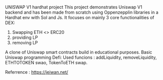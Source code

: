 UNISWAP V1 hardhat project
This project demonstrates Uniswap V1 backend and has been made from scratch using Oppenzepplin libraries in a Hardhat env with Sol and Js.
It focuses on mainly 3 core functionalities of DEX:
1. Swapping ETH <> ERC20
2. providing LP
3. removing LP

A clone of Uniswap smart contracts build in educational purposes.
Basic Uniswap programming Defi: Used funcions : addLiquidity, removeLiquidity, ETHTOTOKEN swao, TokenToETH swap.

Referrence : https://jeiwan.net/
